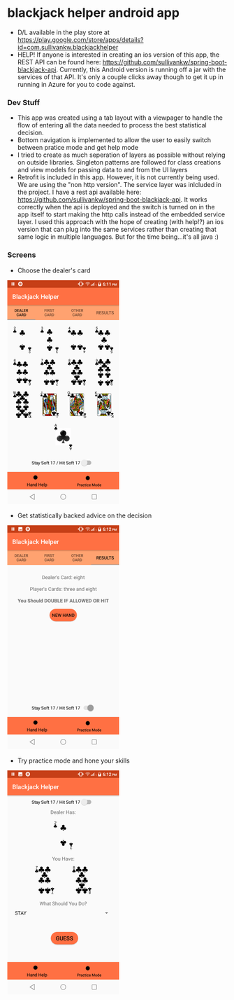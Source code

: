 # blackjack helper android app #

* D/L available in the play store at https://play.google.com/store/apps/details?id=com.sullivankw.blackjackhelper
* HELP! If anyone is interested in creating an ios version of this app, the REST API can be found here: https://github.com/sullivankw/spring-boot-blackjack-api. Currently, this Android version is running off a jar with the services of that API. It's only a couple clicks away though to get it up in running in Azure for you to code against.

### Dev Stuff ###  
* This app was created using a tab layout with a viewpager to handle the flow of entering all the data needed to process the best statistical decision.
* Bottom navigation is implemented to allow the user to easily switch between pratice mode and get help mode
* I tried to create as much seperation of layers as possible without relying on outside libraries. Singleton patterns are followed for class creations and view models for passing data to and from the UI layers
* Retrofit is included in this app. However, it is not currently being used. We are using the "non http version". The service layer was inlcluded in the project. I have a rest api available here: https://github.com/sullivankw/spring-boot-blackjack-api. It works correctly when the api is deployed and the switch is turned on in the app itself to start making the http calls instead of the embedded service layer. I used this approach with the hope of creating (with help!?) an ios version that can plug into the same services rather than creating that same logic in multiple languages. But for the time being...it's all java :)

### Screens ###
* Choose the dealer's card

<img src="https://github.com/sullivankw/blackjack-v2-android-app/blob/master/choose_dealer_card.png" width="256">

* Get statistically backed advice on the decision
<img src="https://github.com/sullivankw/blackjack-v2-android-app/blob/master/advice.png" width="256">

* Try practice mode and hone your skills
<img src="https://github.com/sullivankw/blackjack-v2-android-app/blob/master/practice_mode.png" width="256">

